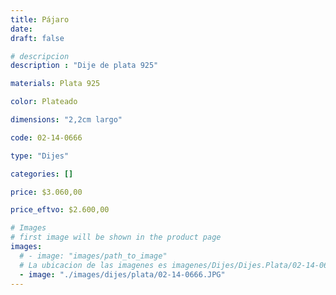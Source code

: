 ```yaml
---
title: Pájaro
date: 
draft: false

# descripcion
description : "Dije de plata 925"

materials: Plata 925

color: Plateado

dimensions: "2,2cm largo"

code: 02-14-0666

type: "Dijes"

categories: []

price: $3.060,00

price_eftvo: $2.600,00

# Images
# first image will be shown in the product page
images:
  # - image: "images/path_to_image"
  # La ubicacion de las imagenes es imagenes/Dijes/Dijes.Plata/02-14-0666-pajaro
  - image: "./images/dijes/plata/02-14-0666.JPG"
---
```

